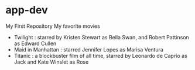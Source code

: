 # app-dev
My First Repository
My favorite movies
- Twilight : starred by Kristen Stewart as Bella Swan, and Robert Pattinson as Edward Cullen
- Maid in Manhattan : starred Jennifer Lopes as Marisa Ventura
- Titanic : a blockbuster film of all time, starred by Leonardo de Caprio as Jack and Kate Winslet as Rose

